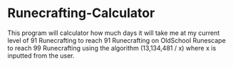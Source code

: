 # Runecrafting-Calculator
This program will calculator how much days it will take me at my current level of 91 Runecrafting to reach 91 Runecrafting on OldSchool Runescape to reach 99 Runecrafting using the algorithm (13,134,481 / x) where x is inputted from the user.
